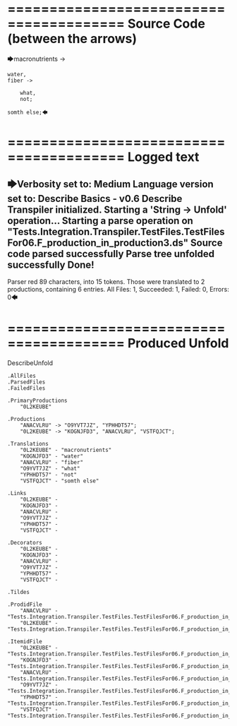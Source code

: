 ========================================
Source Code (between the arrows)
========================================

🡆macronutrients ->

    water,
	fiber ->

        what,
        not;

	somth else;🡄

========================================
Logged text
========================================

🡆Verbosity set to: Medium
Language version set to: Describe Basics - v0.6
Describe Transpiler initialized.
Starting a 'String -> Unfold' operation...
Starting a parse operation on "Tests.Integration.Transpiler.TestFiles.TestFilesFor06.F_production_in_production3.ds"
Source code parsed successfully
Parse tree unfolded successfully
Done!
------------------------
Parser red 89 characters, into 15 tokens.
Those were translated to 2 productions, containing 6 entries.
All Files: 1, Succeeded: 1, Failed: 0, Errors: 0🡄

========================================
Produced Unfold
========================================

DescribeUnfold

    .AllFiles
    .ParsedFiles
    .FailedFiles

    .PrimaryProductions
        "0L2KEUBE" 

    .Productions
        "ANACVLRU" -> "O9YVT7JZ", "YPHHDT57";
        "0L2KEUBE" -> "KOGNJFD3", "ANACVLRU", "VSTFQJCT";

    .Translations
        "0L2KEUBE" - "macronutrients"
        "KOGNJFD3" - "water"
        "ANACVLRU" - "fiber"
        "O9YVT7JZ" - "what"
        "YPHHDT57" - "not"
        "VSTFQJCT" - "somth else"

    .Links
        "0L2KEUBE" - 
        "KOGNJFD3" - 
        "ANACVLRU" - 
        "O9YVT7JZ" - 
        "YPHHDT57" - 
        "VSTFQJCT" - 

    .Decorators
        "0L2KEUBE" - 
        "KOGNJFD3" - 
        "ANACVLRU" - 
        "O9YVT7JZ" - 
        "YPHHDT57" - 
        "VSTFQJCT" - 

    .Tildes

    .ProdidFile
        "ANACVLRU" - "Tests.Integration.Transpiler.TestFiles.TestFilesFor06.F_production_in_production3.ds"
        "0L2KEUBE" - "Tests.Integration.Transpiler.TestFiles.TestFilesFor06.F_production_in_production3.ds"

    .ItemidFile
        "0L2KEUBE" - "Tests.Integration.Transpiler.TestFiles.TestFilesFor06.F_production_in_production3.ds"
        "KOGNJFD3" - "Tests.Integration.Transpiler.TestFiles.TestFilesFor06.F_production_in_production3.ds"
        "ANACVLRU" - "Tests.Integration.Transpiler.TestFiles.TestFilesFor06.F_production_in_production3.ds"
        "O9YVT7JZ" - "Tests.Integration.Transpiler.TestFiles.TestFilesFor06.F_production_in_production3.ds"
        "YPHHDT57" - "Tests.Integration.Transpiler.TestFiles.TestFilesFor06.F_production_in_production3.ds"
        "VSTFQJCT" - "Tests.Integration.Transpiler.TestFiles.TestFilesFor06.F_production_in_production3.ds"

